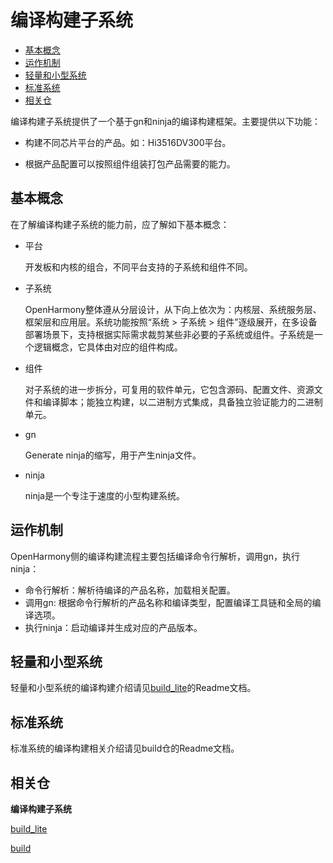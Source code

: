 # 编译构建子系统<a name="ZH-CN_TOPIC_0000001162500073"></a>

-   [基本概念](#section175012297491)
-   [运作机制](#section193961322175011)
-   [轻量和小型系统](#section119041639115811)
-   [标准系统](#section8750514195912)
-   [相关仓](#section44651652878)

编译构建子系统提供了一个基于gn和ninja的编译构建框架。主要提供以下功能：

-   构建不同芯片平台的产品。如：Hi3516DV300平台。

-   根据产品配置可以按照组件组装打包产品需要的能力。

## 基本概念<a name="section175012297491"></a>

在了解编译构建子系统的能力前，应了解如下基本概念：

-   平台

    开发板和内核的组合，不同平台支持的子系统和组件不同。

-   子系统

    OpenHarmony整体遵从分层设计，从下向上依次为：内核层、系统服务层、框架层和应用层。系统功能按照“系统 \> 子系统 \> 组件”逐级展开，在多设备部署场景下，支持根据实际需求裁剪某些非必要的子系统或组件。子系统是一个逻辑概念，它具体由对应的组件构成。

-   组件

    对子系统的进一步拆分，可复用的软件单元，它包含源码、配置文件、资源文件和编译脚本；能独立构建，以二进制方式集成，具备独立验证能力的二进制单元。

-   gn

    Generate ninja的缩写，用于产生ninja文件。

-   ninja

    ninja是一个专注于速度的小型构建系统。


## 运作机制<a name="section193961322175011"></a>

OpenHarmony侧的编译构建流程主要包括编译命令行解析，调用gn，执行ninja：

-   命令行解析：解析待编译的产品名称，加载相关配置。
-   调用gn: 根据命令行解析的产品名称和编译类型，配置编译工具链和全局的编译选项。
-   执行ninja：启动编译并生成对应的产品版本。

## 轻量和小型系统<a name="section119041639115811"></a>

轻量和小型系统的编译构建介绍请见[build\_lite](https://gitee.com/openharmony/build_lite)的Readme文档。

## 标准系统<a name="section8750514195912"></a>

标准系统的编译构建相关介绍请见build仓的Readme文档。

## 相关仓<a name="section44651652878"></a>

**编译构建子系统**

[build\_lite](https://gitee.com/openharmony/build_lite)

[build](https://gitee.com/organizations/openharmony/projects)

